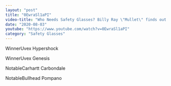 ```yaml
---
layout: "post"
title: "0EwraSl1aPI"
video-title: "Who Needs Safety Glasses? Billy Ray \"Mullet\" finds out!  Best safety glasses showdown"
date: "2020-08-03"
youtube: "https://www.youtube.com/watch?v=0EwraSl1aPI"
category: "Safety Glasses"
---
```

<div class="space-y-1"><p><span class="inline-flex items-center justify-center px-2 py-1 mr-2 text-sm font-semibold leading-none text-red-50 bg-red-600 rounded-full">Winner</span>Uvex Hypershock<br></p><p><span class="inline-flex items-center justify-center px-2 py-1 mr-2 text-sm font-semibold leading-none text-red-50 bg-red-600 rounded-full">Winner</span>Uvex Genesis<br></p><p><span class="inline-flex items-center justify-center px-2 py-1 mr-2 text-sm font-semibold leading-none bg-white hover:bg-gray-100 text-gray-400 border border-gray-200 rounded-full">Notable</span>Carhartt Carbondale<br></p><p><span class="inline-flex items-center justify-center px-2 py-1 mr-2 text-sm font-semibold leading-none bg-white hover:bg-gray-100 text-gray-400 border border-gray-200 rounded-full">Notable</span>Bullhead Pompano<br></p></div>